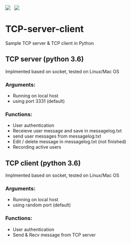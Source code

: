 ![](https://img.shields.io/badge/language-python-brightgreen)  &nbsp;  ![](https://img.shields.io/badge/build-passing-brightgreen)

# TCP-server-client
Sample TCP server &amp; TCP client in Python

## TCP server (python 3.6)
Implmented based on socket, tested on Linux/Mac OS 
### Arguments:
*  Running on local host
*  using port 3331 (default)

### Functions:
*  User authentication
*  Receieve user message and save in messagelog.txt
*  send user messages from messagelog.txt
*  Edit / delete message in messagelog.txt (not finished)
*  Recording active users

## TCP client (python 3.6)
Implmented based on socket, tested on Linux/Mac OS
### Arguments:
*  Running on local host
*  using random port (default)

### Functions:
*  User authentication
*  Send & Recv message from TCP server
